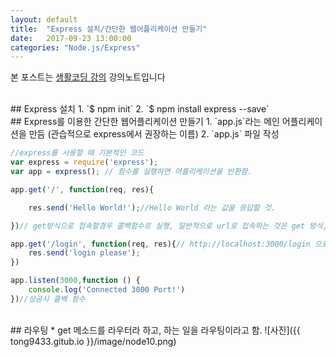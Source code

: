 ```yaml
---
layout: default
title:  "Express 설치/간단한 웹어플리케이션 만들기"
date:   2017-09-23 13:00:00
categories: "Node.js/Express"
---
```


본 포스트는 [생활코딩 강의](https://www.inflearn.com/course/nodejs-강좌-생활코딩) 강의노트입니다


<br>
## Express 설치
1. `$ npm init`
2. `$ npm install express --save`

<br>
## Express를 이용한 간단한 웹어플리케이션 만들기
1. `app.js`라는 메인 어플리케이션을 만듬 (관습적으로 express에서 권장하는 이름)
2. `app.js` 파일 작성

```javascript
//express를 사용할 때 기본적인 코드
var express = require('express');
var app = express(); // 함수를 실행하면 어플리케이션을 반환함.

app.get('/', function(req, res){

    res.send('Hello World!');//Hello World 라는 값을 응답할 것.

})// get방식으로 접속할경우 콜백함수르 실행, 일반적으로 url로 접속하는 것은 get 방식, / 뒤에 아무것도 붙지 않으면 그냥 홈으로 접속.

app.get('/login', function(req, res){// http://localhost:3000/login 으로 접속 시
    res.send('login please');
})

app.listen(3000,function () {
    console.log('Connected 3000 Port!')
})//성공시 콜백 함수
```

<br>
## 라우팅
* get 메소드를 라우터라 하고, 하는 일을 라우팅이라고 함.
![사진]({{ tong9433.gitub.io }}/image/node10.png)

